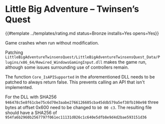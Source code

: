 # Little Big Adventure – Twinsen’s Quest
<!-- script:Aliases [] -->

{{#template ../templates/rating.md status=Bronze installs=Yes opens=Yes}}

Game crashes when run without modification.

Patching `LittleBigAdventureTwinsensQuest/LittleBigAdventureTwinsensQuest_Data/Plugins/x86_64/Rewired_WindowsGamingInput.dll` makes the game run, although some issues surrounding use of controllers remain.

The function `Core_IsAPISupported` in the aforementioned DLL needs to be patched to always return false. This prevents calling an API that isn't implemented.

For the DLL with SHA256 `946478c5e8f61cbe75c6d70e3aabe2766126605cba45ddb579a5ef38fb198e98` three bytes at offset 0x600 need to be changed to `b0 00 c3`. The resulting file should have a SHA256 of `954fa6b2960b2567797f061ec11131d026c1c640e5dfb8e9d4d2bae593151d36`

